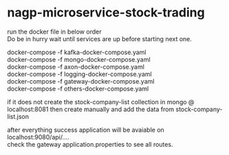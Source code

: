 # nagp-microservice-stock-trading

run the docker file in below order<br/>
Do be in hurry wait until services are up before starting next one.<br/>

docker-compose -f kafka-docker-compose.yaml <br/>
docker-compose -f mongo-docker-compose.yaml<br/>
docker-compose -f axon-docker-compose.yaml<br/>
docker-compose -f logging-docker-compose.yaml<br/>
docker-compose -f gateway-docker-compose.yaml<br/>
docker-compose -f others-docker-compose.yaml<br/>

if it does not create the stock-company-list collection in mongo @ localhost:8081 then create manually and add the data from stock-company-list.json<br/>

after everything success application will be avaiable on localhost:9080/api/....<br/>
check the gateway application.properties to see all routes.

